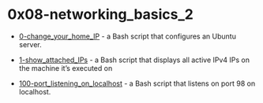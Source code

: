 # 0x08-networking_basics_2

- [0-change_your_home_IP](./0-change_your_home_IP) - a Bash script that configures an Ubuntu server.

- [1-show_attached_IPs](./1-show_attached_IPs) - a Bash script that displays all active IPv4 IPs on the machine it’s executed on

- [100-port_listening_on_localhost](./100-port_listening_on_localhost) -  a Bash script that listens on port 98 on localhost.
